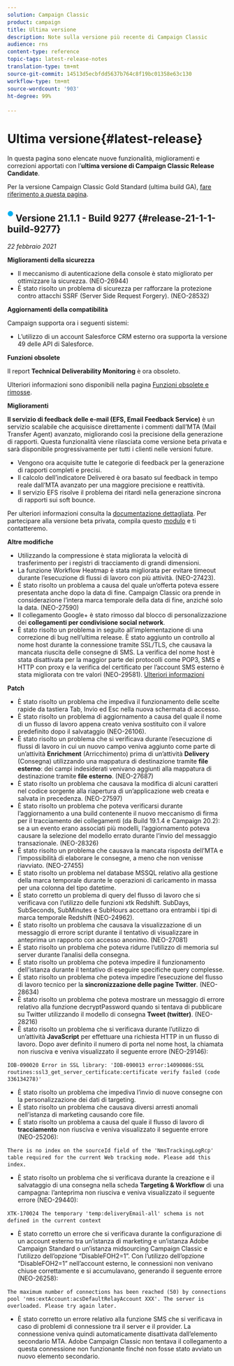 ```yaml
---
solution: Campaign Classic
product: campaign
title: Ultima versione
description: Note sulla versione più recente di Campaign Classic
audience: rns
content-type: reference
topic-tags: latest-release-notes
translation-type: tm+mt
source-git-commit: 14513d5ecbfdd5637b764c8f19bc01358e63c130
workflow-type: tm+mt
source-wordcount: '903'
ht-degree: 99%

---
```



# Ultima versione{#latest-release}

In questa pagina sono elencate nuove funzionalità, miglioramenti e correzioni apportati con l’**ultima versione di Campaign Classic Release Candidate**.

Per la versione Campaign Classic Gold Standard (ultima build GA), [fare riferimento a questa pagina](../../rn/using/gold-standard.md).

## ![](assets/do-not-localize/blue_2.png) Versione 21.1.1 - Build 9277 {#release-21-1-1-build-9277}

_22 febbraio 2021_

**Miglioramenti della sicurezza**

* Il meccanismo di autenticazione della console è stato migliorato per ottimizzare la sicurezza. (NEO-26944)
* È stato risolto un problema di sicurezza per rafforzare la protezione contro attacchi SSRF (Server Side Request Forgery). (NEO-28532)

**Aggiornamenti della compatibilità**

Campaign supporta ora i seguenti sistemi:

* L’utilizzo di un account Salesforce CRM esterno ora supporta la versione 49 delle API di Salesforce.

**Funzioni obsolete**

Il report **Technical Deliverability Monitoring** è ora obsoleto.

Ulteriori informazioni sono disponibili nella pagina [Funzioni obsolete e rimosse](../../rn/using/deprecated-features.md).

**Miglioramenti**

**Il servizio di feedback delle e-mail (EFS, Email Feedback Service)** è un servizio scalabile che acquisisce direttamente i commenti dall’MTA (Mail Transfer Agent) avanzato, migliorando così la precisione della generazione di rapporti. Questa funzionalità viene rilasciata come versione beta privata e sarà disponibile progressivamente per tutti i clienti nelle versioni future.

* Vengono ora acquisite tutte le categorie di feedback per la generazione di rapporti completi e precisi.
* Il calcolo dell’indicatore Delivered è ora basato sul feedback in tempo reale dall’MTA avanzato per una maggiore precisione e reattività.
* Il servizio EFS risolve il problema dei ritardi nella generazione sincrona di rapporti sui soft bounce.

Per ulteriori informazioni consulta la [documentazione dettagliata](../../delivery/using/sending-with-enhanced-mta.md#efs).
Per partecipare alla versione beta privata, compila questo [modulo](https://forms.office.com/Pages/ResponsePage.aspx?id=Wht7-jR7h0OUrtLBeN7O4Rol2vQGupxItW9_BerXV6VUQTJPN1Q5WUI4OFNTWkYzQjg3WllUSDAxWi4u) e ti contatteremo.

**Altre modifiche**

* Utilizzando la compressione è stata migliorata la velocità di trasferimento per i registri di tracciamento di grandi dimensioni.
* La funzione Workflow Heatmap è stata migliorata per evitare timeout durante l’esecuzione di flussi di lavoro con più attività. (NEO-27423).
* È stato risolto un problema a causa del quale un’offerta poteva essere presentata anche dopo la data di fine. Campaign Classic ora prende in considerazione l’intera marca temporale della data di fine, anziché solo la data. (NEO-27590)
* Il collegamento Google+ è stato rimosso dal blocco di personalizzazione dei **collegamenti per condivisione social network**.
* È stato risolto un problema in seguito all’implementazione di una correzione di bug nell’ultima release. È stato aggiunto un controllo al nome host durante la connessione tramite SSL/TLS, che causava la mancata riuscita delle consegne di SMS. La verifica del nome host è stata disattivata per la maggior parte dei protocolli come POP3, SMS e HTTP con proxy e la verifica del certificato per l’account SMS esterno è stata migliorata con tre valori (NEO-29581). [Ulteriori informazioni](../../delivery/using/sms-protocol.md#skip-tls)

**Patch**

* È stato risolto un problema che impediva il funzionamento delle scelte rapide da tastiera Tab, Invio ed Esc nella nuova schermata di accesso.
* È stato risolto un problema di aggiornamento a causa del quale il nome di un flusso di lavoro appena creato veniva sostituito con il valore predefinito dopo il salvataggio (NEO-26106).
* È stato risolto un problema che si verificava durante l’esecuzione di flussi di lavoro in cui un nuovo campo veniva aggiunto come parte di un’attività **Enrichment** (Arricchimento) prima di un’attività **Delivery** (Consegna) utilizzando una mappatura di destinazione tramite **file esterno**: dei campi indesiderati venivano aggiunti alla mappatura di destinazione tramite **file esterno**. (NEO-27687)
* È stato risolto un problema che causava la modifica di alcuni caratteri nel codice sorgente alla riapertura di un’applicazione web creata e salvata in precedenza. (NEO-27597)
* È stato risolto un problema che poteva verificarsi durante l’aggiornamento a una build contenente il nuovo meccanismo di firma per il tracciamento dei collegamenti (da Build 19.1.4 e Campaign 20.2): se a un evento erano associati più modelli, l’aggiornamento poteva causare la selezione del modello errato durante l’invio del messaggio transazionale. (NEO-28326)
* È stato risolto un problema che causava la mancata risposta dell’MTA e l’impossibilità di elaborare le consegne, a meno che non venisse riavviato. (NEO-27455)
* È stato risolto un problema nel database MSSQL relativo alla gestione della marca temporale durante le operazioni di caricamento in massa per una colonna del tipo datetime.
* È stato corretto un problema di query del flusso di lavoro che si verificava con l’utilizzo delle funzioni xtk Redshift. SubDays, SubSeconds, SubMinutes e SubHours accettano ora entrambi i tipi di marca temporale Redshift (NEO-24962).
* È stato risolto un problema che causava la visualizzazione di un messaggio di errore script durante il tentativo di visualizzare in anteprima un rapporto con accesso anonimo. (NEO-27081)
* È stato risolto un problema che poteva ridurre l’utilizzo di memoria sul server durante l’analisi della consegna.
* È stato risolto un problema che poteva impedire il funzionamento dell’istanza durante il tentativo di eseguire specifiche query complesse.
* È stato risolto un problema che poteva impedire l’esecuzione del flusso di lavoro tecnico per la **sincronizzazione delle pagine Twitter**. (NEO-28634)
* È stato risolto un problema che poteva mostrare un messaggio di errore relativo alla funzione decryptPassword quando si tentava di pubblicare su Twitter utilizzando il modello di consegna **Tweet (twitter)**. (NEO-28216)
* È stato risolto un problema che si verificava durante l’utilizzo di un’attività **JavaScript** per effettuare una richiesta HTTP in un flusso di lavoro. Dopo aver definito il numero di porta nel nome host, la chiamata non riusciva e veniva visualizzato il seguente errore (NEO-29146):

```
IOB-090020 Error in SSL library: 'IOB-090013 error:14090086:SSL routines:ssl3_get_server_certificate:certificate verify failed (code 336134278)'
```

* È stato risolto un problema che impediva l’invio di nuove consegne con la personalizzazione dei dati di targeting.
* È stato risolto un problema che causava diversi arresti anomali nell’istanza di marketing causando core file.
* È stato risolto un problema a causa del quale il flusso di lavoro di **tracciamento** non riusciva e veniva visualizzato il seguente errore (NEO-25206):

```
There is no index on the sourceId field of the 'NmsTrackingLogRcp' table required for the current Web tracking mode. Please add this index.
```

* È stato risolto un problema che si verificava durante la creazione e il salvataggio di una consegna nella scheda **Targeting &amp; Workflow** di una campagna: l’anteprima non riusciva e veniva visualizzato il seguente errore (NEO-29440):

```
XTK-170024 The temporary 'temp:deliveryEmail-all' schema is not defined in the current context
```

* È stato corretto un errore che si verificava durante la configurazione di un account esterno tra un’istanza di marketing e un’istanza Adobe Campaign Standard o un’istanza midsourcing Campaign Classic e l’utilizzo dell’opzione “DisableFOH2=1”. Con l’utilizzo dell’opzione “DisableFOH2=1” nell’account esterno, le connessioni non venivano chiuse correttamente e si accumulavano, generando il seguente errore (NEO-26258):

```
The maximum number of connections has been reached (50) by connections pool 'nms:extAccount:acsDefaultRelayAccount XXX'. The server is overloaded. Please try again later.
```

* È stato corretto un errore relativo alla funzione SMS che si verificava in caso di problemi di connessione tra il server e il provider. La connessione veniva quindi automaticamente disattivata dall’elemento secondario MTA. Adobe Campaign Classic non tentava il collegamento a questa connessione non funzionante finché non fosse stato avviato un nuovo elemento secondario.

